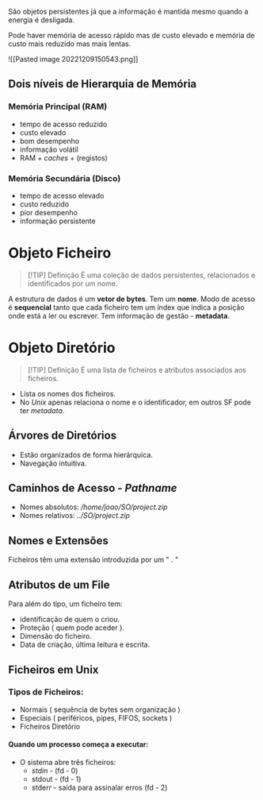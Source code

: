São objetos persistentes já que a informação é mantida mesmo quando a energia é desligada.

Pode haver memória de acesso rápido mas de custo elevado e memória de custo mais reduzido mas mais lentas.

![[Pasted image 20221209150543.png]]

 
## Dois níveis de Hierarquia de Memória

### Memória Principal (RAM)

- tempo de acesso reduzido
- custo elevado
- bom desempenho
- informação volátil
- RAM + _caches_ + (registos)

### Memória Secundária (Disco)

- tempo de acesso elevado
- custo reduzido
- pior desempenho
- informação persistente


# Objeto Ficheiro


> [!TIP] Definição
> É uma coleção de dados persistentes, relacionados e identificados por um nome.

A estrutura de dados é um __vetor de bytes__.
Tem um __nome__.
Modo de acesso é __sequencial__ tanto que cada ficheiro tem um índex que indica a posição onde está a ler ou escrever.
Tem informação de gestão - __metadata__.


# Objeto Diretório


> [!TIP] Definição
> É uma lista de ficheiros e atributos associados aos ficheiros.

- Lista os nomes dos ficheiros.
- No _Unix_ apenas relaciona o nome e o identificador, em outros SF pode ter _metadata_.

## Árvores de Diretórios

- Estão organizados de forma hierárquica.
- Navegação intuitiva.

## Caminhos de Acesso - _Pathname_

- Nomes absolutos: _/home/joao/SO/project.zip_
- Nomes relativos: _../SO/project.zip_

## Nomes e Extensões

Ficheiros têm uma extensão introduzida por um " . "

## Atributos de um File

Para além do tipo, um ficheiro tem:
- identificação de quem o criou.
- Proteção ( quem pode aceder ).
- Dimensão do ficheiro.
- Data de criação, última leitura e escrita.

## Ficheiros em Unix

### Tipos de Ficheiros:

- Normais ( sequência de bytes sem organização )
- Especiais ( periféricos, pipes, FIFOS, sockets )
- Ficheiros Diretório

#### Quando um processo começa a executar:

- O sistema abre três ficheiros:
	- _stdin_ - (fd - 0)
	- stdout - (fd - 1)
	- stderr - saída para assinalar erros (fd - 2)




